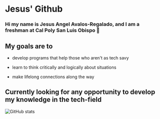 # Jesus' Github

### Hi my name is Jesus Angel Avalos-Regalado, and I am a freshman at Cal Poly San Luis Obispo 🐎

## My goals are to 

- develop programs that help those who aren't as tech savy

- learn to think critically and logically about situations

- make lifelong connections along the way


## Currently looking for any opportunity to develop my knowledge in the tech-field


![GitHub stats](https://github-readme-stats.vercel.app/api?username=javalosr2004&show_icons=true&theme=tokyonight)



